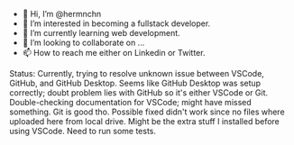 - 👋 Hi, I’m @hermnchn
- 👀 I’m interested in becoming a fullstack developer.
- 🌱 I’m currently learning web development.
- 💞️ I’m looking to collaborate on ...
- 📫 How to reach me either on Linkedin or Twitter.

Status: Currently, trying to resolve unknown issue between VSCode, GitHub, and GitHub Desktop. Seems like GitHub Desktop was setup correctly; doubt problem lies with GitHub so it's either VSCode or Git. Double-checking documentation for VSCode; might have missed something. Git is good tho. Possible fixed didn't work since no files where uploaded here from local drive. Might be the extra stuff I installed before using VSCode. Need to run some tests.

<!---
hermnchn/hermnchn is a ✨ special ✨ repository because its `README.md` (this file) appears on your GitHub profile.
You can click the Preview link to take a look at your changes.
--->
